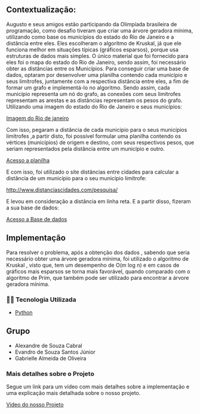 ## Contextualização:
Augusto e seus amigos estão participando da Olimpíada brasileira de programação,
como desafio tiveram que criar uma árvore geradora mínima, utilizando como base os
municípios do estado do Rio de Janeiro e a distância entre eles. Eles escolheram o
algoritmo de Kruskal, já que ele funciona melhor em situações típicas (gráficos
esparsos), porque usa estruturas de dados mais simples. O único material que foi
fornecido para eles foi o mapa do estado do Rio de Janeiro, sendo assim, foi
necessário obter as distâncias entre os Municípios.
Para conseguir criar uma base de dados, optaram por desenvolver uma planilha
contendo cada município e seus limítrofes, juntamente com a respectiva distância
entre eles, a fim de formar um grafo e implementá-lo no algoritmo. Sendo assim,
cada município representa um nó do grafo, as conexões com seus limítrofes
representam as arestas e as distâncias representam os pesos do grafo.
Utilizando uma imagem do estado do Rio de Janeiro e seus municípios:

[Imagem do Rio de janeiro](http://www.hemorio.rj.gov.br/Html/Hemorrede_mapa.htm/)

Com isso, pegaram a distância de cada municipio para o seus municípios limítrofes
,a partir disto, foi possível formular uma planilha contendo os vértices
(municípios) de origem e destino, com seus respectivos pesos, que seriam
representados pela distância entre um município e outro.

[Acesso a planilha](https://docs.google.com/spreadsheets/d/e/2PACX-1vRIUrtwIgc5Q6mud0Ewy_yp2xDa-ifIYGSSDJk8diCs_UkqP8vwR8Fupqm6b0MViZ59MilRHt6NSwVV/pubhtml/)

E com isso, foi utilizado o site distâncias entre cidades para calcular a distância de um município para
o seu município limítrofe:

http://www.distanciascidades.com/pesquisa/

E levou em consideração a distância em linha reta. E a partir disso, fizeram a sua base de dados:

[Acesso a Base de dados](https://docs.google.com/document/d/1da6ISjLWCKuLpxcQTF3sdU7w0qIhW6Fii_tKTMWk5ms/edit?usp=sharing/)

## Implementação
Para resolver o problema, após a obtenção dos dados , sabendo que seria necessário obter uma árvore
geradora mínima, foi utilizado o algoritmo de Kruskal , visto que, tem um
desempenho de O(m log n) e em casos de gráficos mais esparsos se torna mais
favorável, quando comparado com o algoritmo de Prim, que também pode ser
utilizado para encontrar a árvore geradora mínima.
### 👨‍💻️ Tecnologia Utilizada
- [Python](https://www.python.org/)

## Grupo
- Alexandre de Souza Cabral
- Evandro de Souza Santos Júnior
- Gabrielle Almeida de Oliveira

### Mais detalhes sobre o Projeto
Segue um link para um vídeo com mais detalhes sobre a implementação e uma explicação mais detalhada
sobre o nosso projeto.

 [Video do nosso Projeto](https://www.youtube.com/watch?v=gxioIVE1ZII/)


